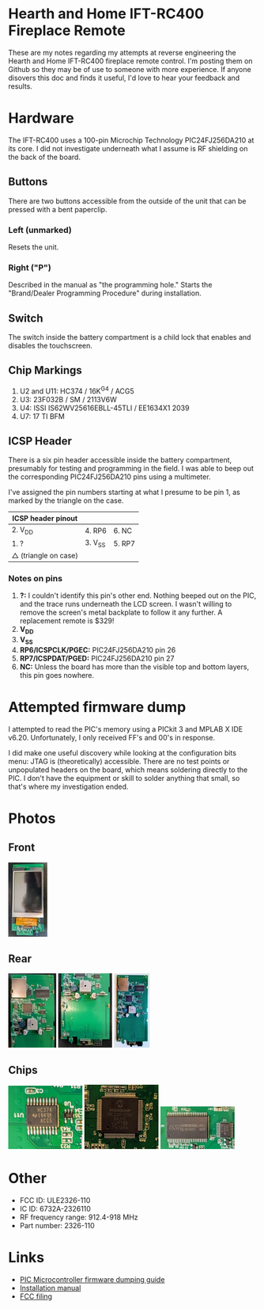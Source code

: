 # Hearth and Home IFT-RC400 Fireplace Remote
These are my notes regarding my attempts at reverse engineering the Hearth and Home IFT-RC400 fireplace remote control.  I'm posting them on Github so they may be of use to someone with more experience.  If anyone disovers this doc and finds it useful, I'd love to hear your feedback and results.

# Hardware
The IFT-RC400 uses a 100-pin Microchip Technology PIC24FJ256DA210 at its core.  I did not investigate underneath what I assume is RF shielding on the back of the board.

## Buttons
There are two buttons accessible from the outside of the unit that can be pressed with a bent paperclip.

### Left (unmarked)
Resets the unit.

### Right ("P")
Described in the manual as "the programming hole."  Starts the "Brand/Dealer Programming Procedure" during installation.

## Switch
The switch inside the battery compartment is a child lock that enables and disables the touchscreen.

## Chip Markings
1. U2 and U11: HC374 / 16K<sup>G4</sup> / ACG5
2. U3: 23F032B / SM / 2113V6W
3. U4: ISSI IS62WV25616EBLL-45TLI / EE1634X1 2039
4. U7: 17 TI BFM

## ICSP Header
There is a six pin header accessible inside the battery compartment, presumably for testing and programming in the field.  I was able to beep out the corresponding PIC24FJ256DA210 pins using a multimeter.

I've assigned the pin numbers starting at what I presume to be pin 1, as marked by the triangle on the case.

| ICSP header pinout  |                   |        |
| ------------------- | ----------------- | ------ |
| 2. V<sub>DD</sub>   | 4. RP6            | 6. NC  |
| 1. ?                | 3. V<sub>SS</sub> | 5. RP7 |
| △ (triangle on case)|                  |        |

### Notes on pins

1. **?:** I couldn't identify this pin's other end.  Nothing beeped out on the PIC, and the trace runs underneath the LCD screen.  I wasn't willing to remove the screen's metal backplate to follow it any further.  A replacement remote is $329!
2. **V<sub>DD</sub>**
3. **V<sub>SS</sub>**
4. **RP6/ICSPCLK/PGEC:** PIC24FJ256DA210 pin 26
5. **RP7/ICSPDAT/PGED:** PIC24FJ256DA210 pin 27
6. **NC:** Unless the board has more than the visible top and bottom layers, this pin goes nowhere.

# Attempted firmware dump
I attempted to read the PIC's memory using a PICkit 3 and MPLAB X IDE v6.20.  Unfortunately, I only received FF's and 00's in response.

I did make one useful discovery while looking at the configuration bits menu: JTAG is (theoretically) accessible.  There are no test points or unpopulated headers on the board, which means soldering directly to the PIC.  I don't have the equipment or skill to solder anything that small, so that's where my investigation ended.

# Photos
## Front
[!["Front"](assets/thumb-front.jpg)](assets/front.jpg)
## Rear
[![rear1](assets/thumb-rear1.jpg)](assets/rear1.jpg)
[![rear2](assets/thumb-rear2.jpg)](assets/rear2.jpg)
[![rear3](assets/thumb-rear3.jpg)](assets/rear3.jpg)
## Chips
[![U11](assets/thumb-u11.jpg)](assets/u11.jpg)
[![U1](assets/thumb-u1.jpg)](assets/u1.jpg)
[![U4](assets/thumb-u4.jpg)](assets/u4.jpg)

# Other
* FCC ID: ULE2326-110
* IC ID: 6732A-2326110
* RF frequency range: 912.4-918 MHz
* Part number: 2326-110

# Links
* [PIC Microcontroller firmware dumping guide](https://www.rapid7.com/blog/post/2019/04/30/extracting-firmware-from-microcontrollers-onboard-flash-memory-part-3-microchip-pic-microcontrollers/)
* [Installation manual](https://downloads.hearthnhome.com/installManuals/Addendums/2326_982_IFT-RC400IFT-ACM_Install_Manual.pdf)
* [FCC filing](https://fccid.io/ULE2326-110)
